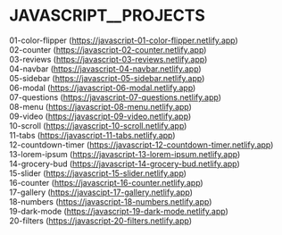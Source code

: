 # JAVASCRIPT__PROJECTS

01-color-flipper (https://javascript-01-color-flipper.netlify.app) <br/>
02-counter (https://javascript-02-counter.netlify.app) <br/>
03-reviews (https://javascript-03-reviews.netlify.app) <br/>
04-navbar (https://javascript-04-navbar.netlify.app) <br/>
05-sidebar (https://javascript-05-sidebar.netlify.app) <br/>
06-modal (https://javascript-06-modal.netlify.app) <br/>
07-questions (https://javascript-07-questions.netlify.app) <br/>
08-menu (https://javascript-08-menu.netlify.app) <br/>
09-video (https://javascript-09-video.netlify.app) <br/>
10-scroll (https://javascript-10-scroll.netlify.app) <br/>
11-tabs (https://javascript-11-tabs.netlify.app) <br/>
12-countdown-timer (https://javascript-12-countdown-timer.netlify.app) <br/>
13-lorem-ipsum (https://javascript-13-lorem-ipsum.netlify.app) <br/>
14-grocery-bud (https://javascript-14-grocery-bud.netlify.app) <br/>
15-slider (https://javascript-15-slider.netlify.app) <br/>
16-counter (https://javascript-16-counter.netlify.app) <br/>
17-gallery  (https://javascipt-17-gallery.netlify.app) <br/>
18-numbers  (https://javascript-18-numbers.netlify.app) <br/>
19-dark-mode  (https://javascript-19-dark-mode.netlify.app) <br/>
20-filters  (https://javascript-20-filters.netlify.app) <br/>
